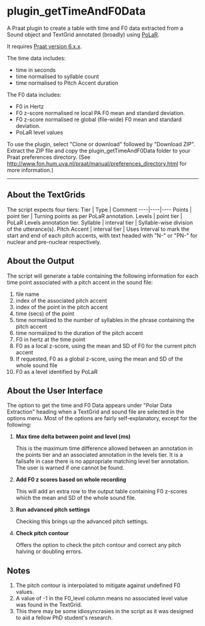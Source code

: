 # plugin_getTimeAndF0Data
A Praat plugin to create a table with time and F0 data extracted from a Sound object and TextGrid annotated (broadly) using [PoLaR](https://www.polarlabels.com/).

It requires [Praat version 6.x.x](http://www.fon.hum.uva.nl/praat/).

The time data includes:

* time in seconds
* time normalised to syllable count
* time normalised to Pitch Accent duration

The F0 data includes:

* F0 in Hertz
* F0 z-score normalised re local PA F0 mean and standard deviation.
* F0 z-score normalised re global (file-wide) F0 mean and standard deviation.
* PoLaR level values


To use the plugin, select "Clone or download" followed by "Download ZIP".
Extract the ZIP file and copy the plugin_getTimeAndF0Data folder to your Praat preferences directory. (See http://www.fon.hum.uva.nl/praat/manual/preferences_directory.html for more information.)

----------------
## About the TextGrids
The script expects four tiers:
Tier | Type | Comment
----|----|----
Points | point tier | Turning points as per PoLaR annotation.
Levels | point tier | PoLaR Levels annotation tier.
Syllable | interval tier | Syllable-wise division of the utterance(s).
Pitch Accent | interval tier | Uses Interval to mark the start and end of each pitch accents, with text headed with "N-" or "PN-" for nuclear and pre-nuclear respectively.

## About the Output
The script will generate a table containing the following information for
each time point associated with a pitch accent in the sound file:

1. file name
2. index of the associated pitch accent
3. index of the point in the pitch accent
4. time (secs) of the point
5. time normalized to the number of syllables in the phrase containing the pitch accent
6. time normalized to the duration of the pitch accent
7. F0 in hertz at the time point
8. F0 as a local z-score, using the mean and SD of F0 for the current pitch accent
9. If requested, F0 as a global z-score, using the mean and SD of the whole sound file
10. F0 as a level identified by PoLaR

## About the User Interface

The option to get the time and F0 Data appears under "Polar Data Extraction" heading when a TextGrid and sound file are selected in the options menu. Most of the options are fairly self-explanatory, except for the following:

1. **Max time delta between point and level (ms)**

    This is the maximum time difference allowed between an annotation in the points tier and an associated annotation in the levels tier. It is a failsafe in case there is no appropriate matching level tier annotation. The user is warned if one cannot be found.

2. **Add F0 z scores based on whole recording**

    This will add an extra row to the output table containing F0 z-scores which the mean and SD of the whole sound file.

3. **Run advanced pitch settings**

    Checking this brings up the advanced pitch settings.

4. **Check pitch contour**

    Offers the option to check the pitch contour and correct any pitch halving or doubling errors.

## Notes
1. The pitch contour is interpolated to mitigate against undefined F0 values.
2. A value of -1 in the F0_level column means no associated level value was found in the TextGrid.
3. This there may be some idiosyncrasies in the script as it was designed to aid a fellow PhD student's research.
